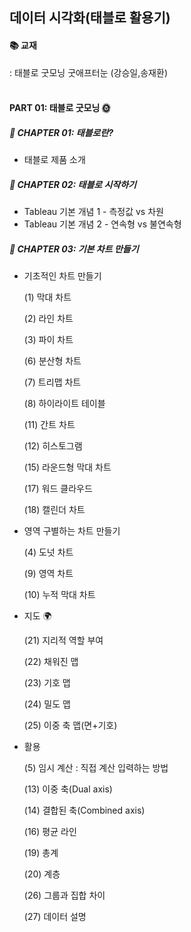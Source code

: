 ## 데이터 시각화(태블로 활용기)
#### 📚 교재

: 태블로 굿모닝 굿애프터눈 (강승일,송재환) 
<br><br>

#### PART 01: 태블로 굿모닝 🌞

##### 📌 CHAPTER 01: 태블로란?

- 태블로 제품 소개
  

##### 📌 CHAPTER 02: 태블로 시작하기

- Tableau 기본 개념 1 - 측정값 vs 차원
- Tableau 기본 개념 2 - 연속형 vs 불연속형
  

##### 📌 CHAPTER 03: 기본 차트 만들기

- 기초적인 차트 만들기

  (1) 막대 차트

  (2) 라인 차트

  (3) 파이 차트

  (6) 분산형 차트

  (7) 트리맵 차트

  (8) 하이라이트 테이블

  (11) 간트 차트

  (12) 히스토그램

  (15) 라운드형 막대 차트

  (17) 워드 클라우드

  (18) 캘린더 차트

- 영역 구별하는 차트 만들기

  (4) 도넛 차트

  (9) 영역 차트

  (10) 누적 막대 차트

- 지도 🌍

  (21) 지리적 역할 부여

  (22) 채워진 맵

  (23) 기호 맵

  (24) 밀도 맵

  (25) 이중 축 맵(면+기호)

- 활용

  (5) 임시 계산 : 직접 계산 입력하는 방법

  (13) 이중 축(Dual axis)

  (14) 결합된 축(Combined axis)

  (16) 평균 라인

  (19) 총계

  (20) 계층

  (26) 그룹과 집합 차이

  (27) 데이터 설명
